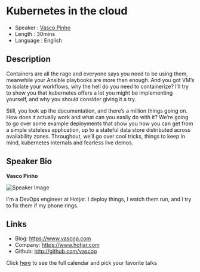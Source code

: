 Kubernetes in the cloud
========================

* Speaker   : [Vasco Pinho](https://pixels.camp/vascop)
* Length    : 30mins
* Language  : English

Description
-----------

Containers are all the rage and everyone says you need to be using them, meanwhile your Ansible playbooks are more than enough. And you got VM’s to isolate your workflows, why the hell do you need to containerize? I’ll try to show you that kubernetes offers a lot you might be implementing yourself, and why you should consider giving it a try.

Still, you look up the documentation, and there’s a million things going on. How does it actually work and what can you easily do with it? We’re going to go over some example deployments that show you how you can get from a simple stateless application, up to a stateful data store distributed across availability zones. Throughout, we’ll go over cool tricks, things to keep in mind, kubernetes internals and fearless live demos.

Speaker Bio
-----------

**Vasco Pinho**

![Speaker Image](https://avatars2.githubusercontent.com/u/537021?v=4&s=460)

I'm a DevOps engineer at Hotjar. I deploy things, I watch them run, and I try to fix them if my phone rings.

Links
-----

* Blog: https://www.vascop.com
* Company: https://www.hotjar.com
* Github: http://github.com/vascop

Click [here][1] to see the full calendar and pick your favorite talks

[1]: https://pixels.camp/schedule/
